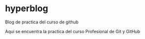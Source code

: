 # hyperblog
Blog de practica del curso de github

Aqui se encuentra la practica del curso Profesional de Git y GitHub
